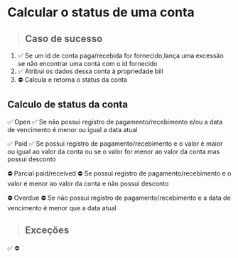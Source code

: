 # Calcular o status de uma conta

> ## Caso de sucesso

1. ✅ Se um id de conta paga/recebida for fornecido,lança uma excessão se não encontrar uma conta com o id fornecido
2. ✅ Atribui os dados dessa conta à propriedade bill
3. ⛔ Calcula e retorna o status da conta


## Calculo de status da conta
✅ Open
  ✅ Se não possui registro de pagamento/recebimento e/ou a data de vencimento é menor ou igual a data atual

✅ Paid
  ✅ Se possui registro de pagamento/recebimento e o valor é maior ou igual ao valor da conta ou se o valor for menor ao valor da conta mas possui desconto

⛔ Parcial paid/received
  ⛔ Se possui registro de pagamento/recebimento e o valor é menor ao valor da conta e não possui desconto

⛔ Overdue
  ⛔ Se não possui registro de pagamento/recebimento e a data de vencimento é menor que a data atual


> ## Exceções

✅
⛔